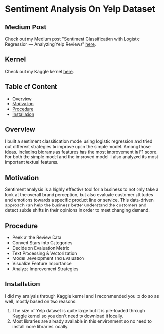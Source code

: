 # Sentiment Analysis On Yelp Dataset

## Medium Post
Check out my Medium post "Sentiment Classification with Logistic Regression — Analyzing Yelp Reviews" [here](https://towardsdatascience.com/sentiment-classification-with-logistic-regression-analyzing-yelp-reviews-3981678c3b44?source=friends_link&sk=b9493a3cadf935f4b5c78c1d6c6df25d).

## Kernel
Check out my Kaggle kernel [here](https://www.kaggle.com/dehaozhang/sentiment-analysis-with-lr).

## Table of Content
  * [Overview](#overview)
  * [Motivation](#motivation)
  * [Procedure](#procedure)
  * [Installation](#installation)
  
## Overview
I built a sentiment classification model using logistic regression and tried out different strategies to improve upon the simple model. Among those ideas, including bigrams as features has the most improvement in F1 score. For both the simple model and the improved model, I also analyzed its most important textual features.

## Motivation
Sentiment analysis is a highly effective tool for a business to not only take a look at the overall brand perception, but also evaluate customer attitudes and emotions towards a specific product line or service. This data-driven approach can help the business better understand the customers and detect subtle shifts in their opinions in order to meet changing demand.

## Procedure
  * Peek at the Review Data
  * Convert Stars into Categories
  * Decide on Evaluation Metric
  * Text Processing & Vectorization
  * Model Development and Evaluation
  * Visualize Feature Importance
  * Analyze Improvement Strategies
  
## Installation
I did my analysis through Kaggle kernel and I recommended you to do so as well, mostly based on two reasons:
  1. The size of Yelp dataset is quite large but it is pre-loaded through Kaggle kernel so you don't need to download it locally.
  2. Most libraries are already available in this environment so no need to install more libraries locally.
